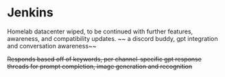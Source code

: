 # Jenkins
Homelab datacenter wiped, to be continued with further features, awareness, and compatibility updates. 
~~ a discord buddy, gpt integration and conversation awareness~~

~~Responds based off of keywords, per channel-specific gpt response threads for prompt completion, image generation and recognition~~


